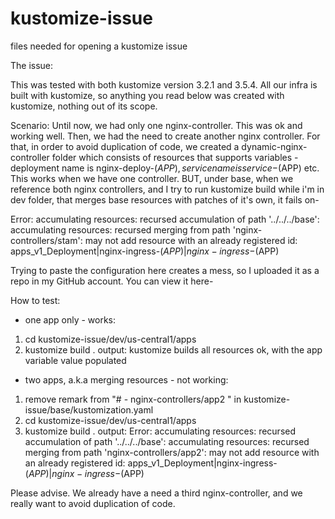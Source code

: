 # kustomize-issue
files needed for opening a kustomize issue


The issue:

This was tested with both kustomize version 3.2.1 and 3.5.4.
All our infra is built with kustomize, so anything you read below was created with kustomize, nothing out of its scope.

Scenario: 
Until now, we had only one nginx-controller. This was ok and working well. Then, we had the need to create another nginx controller. For that, in order to avoid duplication of code, we created a dynamic-nginx-controller folder which consists of resources that supports variables - deployment name is nginx-deploy-$(APP), service name is service-$(APP) etc. This works when we have one controller. BUT, under base, when we reference both nginx controllers, and I try to run kustomize build while i'm in dev folder, that merges base resources with patches of it's own, it fails on-
 
Error: accumulating resources: recursed accumulation of path '../../../base': accumulating resources: recursed merging from path 'nginx-controllers/stam': may not add resource with an already registered id: apps_v1_Deployment|nginx-ingress-$(APP)|nginx-ingress-$(APP)

Trying to paste the configuration here creates a mess, so I uploaded it as a repo in my GitHub account. You can view it here-

How to test:
* one app only - works:
1. cd kustomize-issue/dev/us-central1/apps
2. kustomize build .
output: kustomize builds all resources ok, with the app variable value populated

* two apps, a.k.a merging resources - not working:
1. remove remark from "# - nginx-controllers/app2 " in kustomize-issue/base/kustomization.yaml
2. cd kustomize-issue/dev/us-central1/apps
3. kustomize build .
output: Error: accumulating resources: recursed accumulation of path '../../../base': accumulating resources: recursed merging from path 'nginx-controllers/app2': may not add resource with an already registered id: apps_v1_Deployment|nginx-ingress-$(APP)|nginx-ingress-$(APP)

Please advise. We already have a need a third nginx-controller, and we really want to avoid duplication of code.
